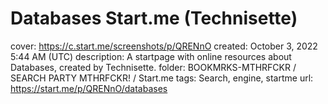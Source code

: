 # Databases Start.me (Technisette)

cover: https://c.start.me/screenshots/p/QRENnO
created: October 3, 2022 5:44 AM (UTC)
description: A startpage with online resources about Databases, created by Technisette.
folder: BOOKMRKS-MTHRFCKR / SEARCH PARTY MTHRFCKR! / Start.me
tags: Search, engine, startme
url: https://start.me/p/QRENnO/databases
